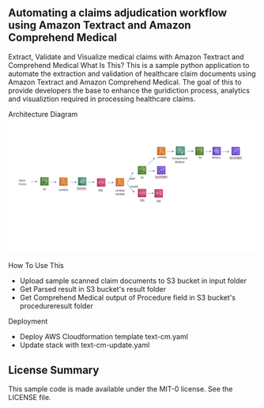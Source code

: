 ## Automating a claims adjudication workflow using Amazon Textract and Amazon Comprehend Medical

Extract, Validate and Visualize medical claims with Amazon Textract and Comprehend Medical
What Is This?
This is a sample python application to automate the extraction and validation of healthcare claim documents using Amazon Textract and Amazon Comprehend Medical. The goal of this to provide developers the base to enhance the guridiction process, analytics and visualiztion required in processing healthcare claims.

Architecture Diagram
![Alt text](./arch-diagram.png?raw=true "Title")

How To Use This
- Upload sample scanned claim documents to S3 bucket in input folder
- Get Parsed result in S3 bucket's result folder
- Get Comprehend Medical output of Procedure field in S3 bucket's procedureresult folder

Deployment
- Deploy AWS Cloudformation template text-cm.yaml
- Update stack with text-cm-update.yaml

## License Summary

This sample code is made available under the MIT-0 license. See the LICENSE file.
